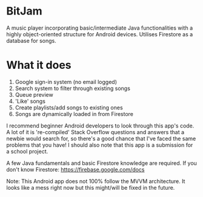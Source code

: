 # BitJam
A music player incorporating basic/intermediate Java functionalities with a highly object-oriented structure for Android devices. Utilises Firestore as a database for songs.

# What it does
1. Google sign-in system (no email logged)
2. Search system to filter through existing songs
3. Queue preview
4. 'Like' songs
5. Create playlists/add songs to existing ones
6. Songs are dynamically loaded in from Firestore

I recommend beginner Android developers to look through this app's code. A lot of it is 're-compiled' Stack Overflow questions and answers that a newbie would search for, so there's a good chance that I've faced the same problems that you have! I should also note that this app is a submission for a school project. 

A few Java fundamentals and basic Firestore knowledge are required. 
If you don't know Firestore: https://firebase.google.com/docs

Note: This Android app does not 100% follow the MVVM architecture. It looks like a mess right now but this might/will be fixed in the future.
